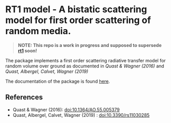 # RT1 model - A bistatic scattering model for first order scattering of random media.

> **NOTE: This repo is a work in progress and supposed to supersede [rt1](https://github.com/TUW-GEO/rt1) soon!**

The package implements a first order scattering radiative transfer model
for random volume over ground as documented in *Quast & Wagner (2016)* and
*Quast, Albergel, Calvet, Wagner (2019)*


The documentation of the package is found [here](https://rt1-model.readthedocs.io).


## References
* Quast & Wagner (2016): [doi:10.1364/AO.55.005379](https://doi.org/10.1364/AO.55.005379)
* Quast, Albergel, Calvet, Wagner (2019) : [doi:10.3390/rs11030285](https://doi.org/10.3390/rs11030285)